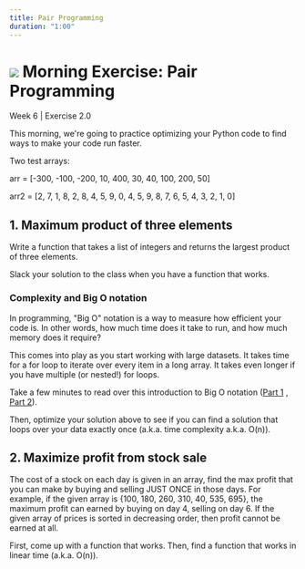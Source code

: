 ```yaml
---
title: Pair Programming
duration: "1:00"
---
```


# ![](https://ga-dash.s3.amazonaws.com/production/assets/logo-9f88ae6c9c3871690e33280fcf557f33.png) Morning Exercise: Pair Programming
Week 6 | Exercise 2.0

This morning, we're going to practice optimizing your Python code to find ways to make your code run faster. 

Two test arrays:

arr = [-300, -100, -200, 10, 400, 30, 40, 100, 200, 50]

arr2 = [2, 7, 1, 8, 2, 8, 4, 5, 9, 0, 4, 5, 9, 8, 7, 6, 5, 4, 3, 2, 1, 0]


## 1. Maximum product of three elements
Write a function that takes a list of integers and returns the largest product of three elements.

Slack your solution to the class when you have a function that works.

### Complexity and Big O notation
In programming, "Big O" notation is a way to measure how efficient your code is. In other words, how much time does it take to run, and how much memory does it require?

This comes into play as you start working with large datasets. It takes time for a for loop to iterate over every item in a long array. It takes even longer if you have multiple (or nested!) for loops.

Take a few minutes to read over this introduction to Big O notation ([Part 1](https://justin.abrah.ms/computer-science/big-o-notation-explained.html) , [Part 2](https://justin.abrah.ms/computer-science/how-to-calculate-big-o.html)).

Then, optimize your solution above to see if you can find a solution that loops over your data exactly once (a.k.a. time complexity a.k.a. O(n)).

## 2. Maximize profit from stock sale
The cost of a stock on each day is given in an array, find the max profit that you can make by buying and selling JUST ONCE in those days. For example, if the given array is {100, 180, 260, 310, 40, 535, 695}, the maximum profit can earned by buying on day 4, selling on day 6. If the given array of prices is sorted in decreasing order, then profit cannot be earned at all.

First, come up with a function that works. Then, find a function that works in linear time (a.k.a. O(n)).